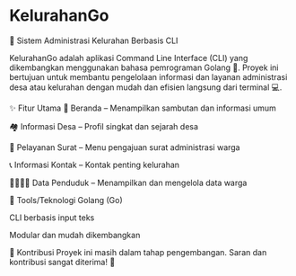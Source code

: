 # KelurahanGo
🏡 Sistem Administrasi Kelurahan Berbasis CLI

KelurahanGo adalah aplikasi Command Line Interface (CLI) yang dikembangkan menggunakan bahasa pemrograman Golang 🐹.
Proyek ini bertujuan untuk membantu pengelolaan informasi dan layanan administrasi desa atau kelurahan dengan mudah dan efisien langsung dari terminal 💻.

✨ Fitur Utama
📌 Beranda – Menampilkan sambutan dan informasi umum

🏘️ Informasi Desa – Profil singkat dan sejarah desa

📄 Pelayanan Surat – Menu pengajuan surat administrasi warga

📞 Informasi Kontak – Kontak penting kelurahan

👨‍👩‍👧‍👦 Data Penduduk – Menampilkan dan mengelola data warga

🚀 Tools/Teknologi
Golang (Go)

CLI berbasis input teks

Modular dan mudah dikembangkan

🤝 Kontribusi
Proyek ini masih dalam tahap pengembangan. Saran dan kontribusi sangat diterima! 🙌

